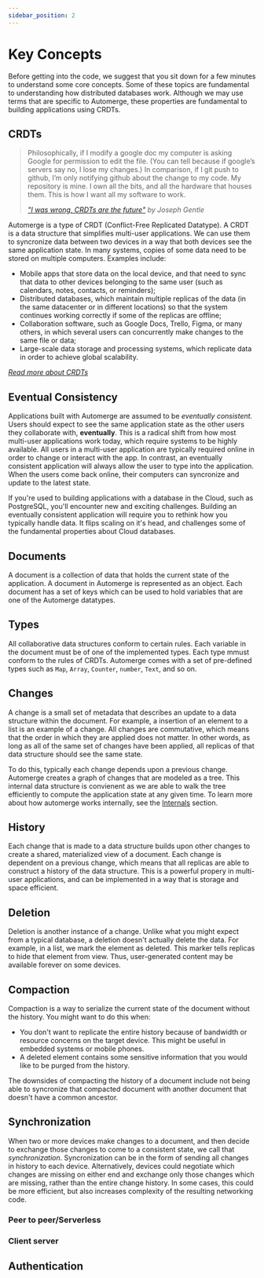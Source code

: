 ```yaml
---
sidebar_position: 2
---
```


# Key Concepts 

Before getting into the code, we suggest that you sit down for a few minutes to understand some core concepts. Some of these topics are fundamental to understanding how distributed databases work. Although we may use terms that are specific to Automerge, these properties are fundamental to building applications using CRDTs.  

## CRDTs


> Philosophically, if I modify a google doc my computer is asking Google for permission to edit the file. (You can tell because if google’s servers say no, I lose my changes.) In comparison, if I git push to github, I’m only notifying github about the change to my code. My repository is mine. I own all the bits, and all the hardware that houses them. This is how I want all my software to work.
>
> *["I was wrong, CRDTs are the future"](https://josephg.com/blog/crdts-are-the-future/) by Joseph Gentle*

Automerge is a type of CRDT (Conflict-Free Replicated Datatype). A CRDT is a data structure that simplifies multi-user applications. We can use them to syncronize data between two devices in a way that both devices see the same application state.  In many systems, copies of some data need to be stored on multiple computers. Examples include:
  * Mobile apps that store data on the local device, and that need to sync that data to other devices belonging to the same user (such as calendars, notes, contacts, or reminders);
  * Distributed databases, which maintain multiple replicas of the data (in the same datacenter or in different locations) so that the system continues working correctly if some of the replicas are offline;
  * Collaboration software, such as Google Docs, Trello, Figma, or many others, in which several users can concurrently make changes to the same file or data;
  * Large-scale data storage and processing systems, which replicate data in order to achieve global scalability.

*[Read more about CRDTs](https://crdt.tech/)*


## Eventual Consistency

Applications built with Automerge are assumed to be *eventually consistent.* Users should expect to see the same application state as the other users they collaborate with, **eventually**. This is a radical shift from how most multi-user applications work today, which require systems to be highly available. All users in a multi-user application are typically required online in order to change or interact with the app. In contrast, an eventually consistent application will always allow the user to type into the application. When the users come back online, their computers can syncronize and update to the latest state.

If you're used to building applications with a database in the Cloud, such as PostgreSQL, you'll encounter new and exciting challenges. Building an eventually consistent application will require you to rethink how you typically handle data. It flips scaling on it's head, and challenges some of the fundamental properties about Cloud databases.  

## Documents

A document is a collection of data that holds the current state of the application. A document in Automerge is represented as an object. Each document has a set of keys which can be used to hold variables that are one of the Automerge datatypes.

## Types

All collaborative data structures conform to certain rules. Each variable in the document must be of one of the implemented types. Each type mmust conform to the rules of CRDTs. Automerge comes with a set of pre-defined types such as `Map`, `Array`, `Counter`, `number`, `Text`, and so on.

## Changes

A change is a small set of metadata that describes an update to a data structure within the document. For example, a insertion of an element to a list is an example of a change. All changes are commutative, which means that the order in which they are applied does not matter. In other words, as long as all of the same set of changes have been applied, all replicas of that data structure should see the same state.

To do this, typically each change depends upon a previous change. Automerge creates a graph of changes that are modeled as a tree. This internal data structure is convienent as we are able to walk the tree efficiently to compute the application state at any given time. To learn more about how automerge works internally, see the [Internals](how-it-works/backend) section.

## History

Each change that is made to a data structure builds upon other changes to create a shared, materialized view of a document. Each change is dependent on a previous change, which means that all replicas are able to construct a history of the data structure. This is a powerful propery in multi-user applications, and can be implemented in a way that is storage and space efficient.

## Deletion

Deletion is another instance of a change. Unlike what you might expect from a typical database, a deletion doesn't actually delete the data. For example, in a list, we mark the element as deleted. This marker tells replicas to hide that element from view. Thus, user-generated content may be available forever on some devices. 

## Compaction

Compaction is a way to serialize the current state of the document without the history. You might want to do this when:

* You don't want to replicate the entire history because of bandwidth or resource concerns on the target device. This might be useful in embedded systems or mobile phones.
* A deleted element contains some sensitive information that you would like to be purged from the history.

The downsides of compacting the history of a document include not being able to syncronize that compacted document with another document that doesn't have a common ancestor. 

## Synchronization

When two or more  devices make changes to a document, and then decide to exchange those changes to come to a consistent state, we call that *synchronization*. Syncronization can be in the form of sending all changes in history to each device. Alternatively, devices could negotiate which changes are missing on either end and exchange only those changes which are missing, rather than the entire change history. In some cases, this could be more efficient, but also increases complexity of the resulting networking code. 

### Peer to peer/Serverless
### Client server


## Authentication

